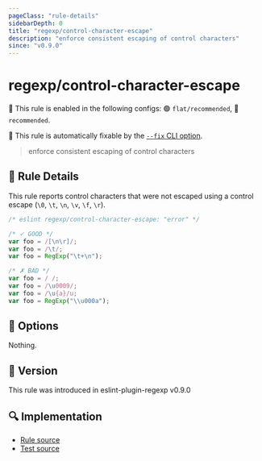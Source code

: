 ```yaml
---
pageClass: "rule-details"
sidebarDepth: 0
title: "regexp/control-character-escape"
description: "enforce consistent escaping of control characters"
since: "v0.9.0"
---
```

# regexp/control-character-escape

💼 This rule is enabled in the following configs: 🟢 `flat/recommended`, 🔵 `recommended`.

🔧 This rule is automatically fixable by the [`--fix` CLI option](https://eslint.org/docs/latest/user-guide/command-line-interface#--fix).

<!-- end auto-generated rule header -->

> enforce consistent escaping of control characters

## :book: Rule Details

This rule reports control characters that were not escaped using a control escape (`\0`, `\t`, `\n`, `\v`, `\f`, `\r`).

<eslint-code-block fix>

<!-- markdownlint-disable no-hard-tabs -->

```js
/* eslint regexp/control-character-escape: "error" */

/* ✓ GOOD */
var foo = /[\n\r]/;
var foo = /\t/;
var foo = RegExp("\t+\n");

/* ✗ BAD */
var foo = /	/;
var foo = /\u0009/;
var foo = /\u{a}/u;
var foo = RegExp("\\u000a");
```

<!-- markdownlint-enable no-hard-tabs -->

</eslint-code-block>

## :wrench: Options

Nothing.

## :rocket: Version

This rule was introduced in eslint-plugin-regexp v0.9.0

## :mag: Implementation

- [Rule source](https://github.com/ota-meshi/eslint-plugin-regexp/blob/master/lib/rules/control-character-escape.ts)
- [Test source](https://github.com/ota-meshi/eslint-plugin-regexp/blob/master/tests/lib/rules/control-character-escape.ts)
